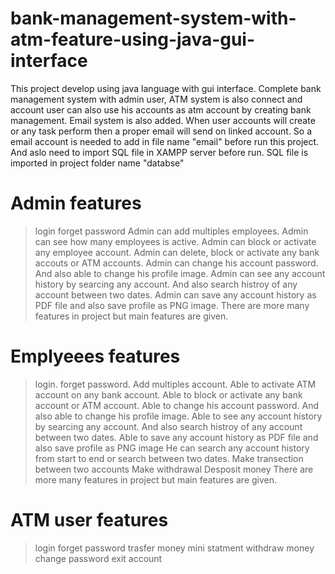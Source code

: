 # bank-management-system-with-atm-feature-using-java-gui-interface
This project develop using java language with gui interface. Complete bank management system with admin user, ATM system is also connect and account user can also use his accounts as atm account by creating bank management.
Email system is also added. When user accounts will create or any task perform then a proper email will send on linked account.
So a email account is needed to add in file name "email" before run this project.
And aslo need to import SQL file in XAMPP server before run.
SQL file is imported in project folder name "databse"
# Admin features
> login 
> forget password
> Admin can add multiples employees.
> Admin can see how many employees is active.
> Admin can block or activate any employee account.
> Admin can delete, block or activate any bank accouts or ATM accounts.
> Admin can change his account password.
> And also able to change his profile image.
> Admin can see any account history by searcing any account. And also search histroy of any account between two dates.
> Admin can save any account history as PDF file and also save profile as PNG image.
> There are more many features in project but main features are given.
# Emplyeees features
> login.
forget password.
> Add multiples account.
> Able to activate ATM account on any bank account.
> Able to block or activate any bank account or ATM account.
> Able to change his account password.
> And also able to change his profile image.
> Able to see any account history by searcing any account. And also search histroy of any account between two dates.
> Able to save any account history as PDF file and also save profile as PNG image
> He can search any account history from start to end or search between two dates.
> Make transection between two accounts
> Make withdrawal
> Desposit money
> There are more many features in project but main features are given.
# ATM user features
> login
> forget password
> trasfer money
> mini statment
> withdraw money
> change password
> exit account
